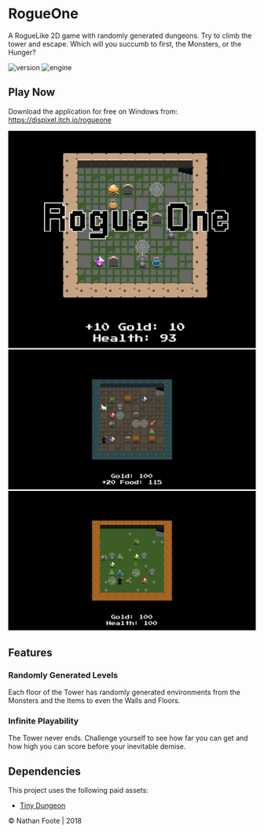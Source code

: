 # RogueOne

A RogueLike 2D game with randomly generated dungeons. Try to climb the tower and escape. Which will you succumb to first, the Monsters, or the Hunger?

![version](https://img.shields.io/badge/Version-1.0-green)
![engine](https://img.shields.io/badge/Engine-Unity-blue)

## Play Now

Download the application for free on Windows from: https://dispixel.itch.io/rogueone

<p align="center">
  <img src="Promo.jpg" />
  <img src="image_007_0000.jpg" />
  <img src="image_008_0000.jpg" />
</p>

## Features

### Randomly Generated Levels

Each floor of the Tower has randomly generated environments from the Monsters and the Items to even the Walls and Floors.

### Infinite Playability

The Tower never ends. Challenge yourself to see how far you can get and how high you can score before your inevitable demise.

## Dependencies

This project uses the following paid assets:

- [Tiny Dungeon](https://oryxdesignlab.itch.io/tiny-dungeon)

© Nathan Foote | 2018

